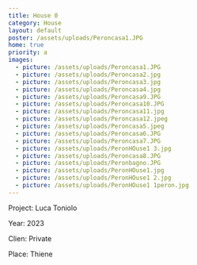```yaml
---
title: House 0
category: House
layout: default
poster: /assets/uploads/Peroncasa1.JPG
home: true
priority: a
images:
  - picture: /assets/uploads/Peroncasa1.JPG
  - picture: /assets/uploads/Peroncasa2.jpg
  - picture: /assets/uploads/Peroncasa3.jpg
  - picture: /assets/uploads/Peroncasa4.jpg
  - picture: /assets/uploads/Peroncasa9.JPG
  - picture: /assets/uploads/Peroncasa10.JPG
  - picture: /assets/uploads/Peroncasa11.jpg
  - picture: /assets/uploads/Peroncasa12.jpeg
  - picture: /assets/uploads/Peroncasa5.jpeg
  - picture: /assets/uploads/Peroncasa6.JPG
  - picture: /assets/uploads/Peroncasa7.JPG
  - picture: /assets/uploads/PeronHOuse1 3.jpg
  - picture: /assets/uploads/Peroncasa8.JPG
  - picture: /assets/uploads/Peronbagno.JPG
  - picture: /assets/uploads/PeronHOuse1.jpg
  - picture: /assets/uploads/PeronHOuse1 2.jpg
  - picture: /assets/uploads/PeronHOuse1 1peron.jpg
---
```

Project: Luca Toniolo

Year: 2023

Clien: Private

Place: Thiene


